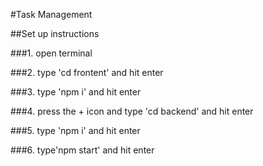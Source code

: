#Task Management

##Set up instructions

###1. open terminal

###2. type 'cd frontent' and hit enter

###3. type 'npm i' and hit enter

###4. press the + icon and type 'cd backend' and hit enter

###5. type 'npm i' and hit enter

###6. type'npm start' and hit enter


